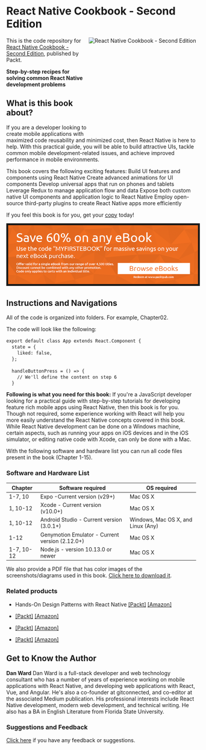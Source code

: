 # React Native Cookbook - Second Edition

<a href="https://www.packtpub.com/application-development/react-native-cookbook-second-edition?utm_source=github&utm_medium=repository&utm_campaign=9781788991926 "><img src="https://d255esdrn735hr.cloudfront.net/sites/default/files/imagecache/ppv4_main_book_cover/B09956_NEW1.png" alt="React Native Cookbook - Second Edition" height="256px" align="right"></a>

This is the code repository for [React Native Cookbook - Second Edition](https://www.packtpub.com/application-development/react-native-cookbook-second-edition?utm_source=github&utm_medium=repository&utm_campaign=9781788991926 ), published by Packt.

**Step-by-step recipes for solving common React Native development problems**

## What is this book about?
If you are a developer looking to create mobile applications with maximized code reusability and minimized cost, then React Native is here to help. With this practical guide, you will be able to build attractive UIs, tackle common mobile development-related issues, and achieve improved performance in mobile environments.

This book covers the following exciting features:
Build UI features and components using React Native
Create advanced animations for UI components
Develop universal apps that run on phones and tablets
Leverage Redux to manage application flow and data
Expose both custom native UI components and application logic to React Native
Employ open-source third-party plugins to create React Native apps more efficiently

If you feel this book is for you, get your [copy](https://www.amazon.com/dp/1788991923) today!

<a href="https://www.packtpub.com/?utm_source=github&utm_medium=banner&utm_campaign=GitHubBanner"><img src="https://raw.githubusercontent.com/PacktPublishing/GitHub/master/GitHub.png"
alt="https://www.packtpub.com/" border="5" /></a>

## Instructions and Navigations
All of the code is organized into folders. For example, Chapter02.

The code will look like the following:
```
export default class App extends React.Component {
  state = {
    liked: false,
  };

  handleButtonPress = () => {
    // We'll define the content on step 6
  }
```

**Following is what you need for this book:**
If you're a JavaScript developer looking for a practical guide with step-by-step tutorials for developing feature rich mobile apps using React Native, then this book is for you. Though not required, some experience working with React will help you more easily understand the React Native concepts covered in this book.
While React Native development can be done on a Windows machine, certain aspects, such as running your apps on iOS devices and in the iOS simulator, or editing native code with Xcode, can only be done with a Mac.

With the following software and hardware list you can run all code files present in the book (Chapter 1-15).
### Software and Hardware List
| Chapter | Software required | OS required |
| -------- | ------------------------------------ | ----------------------------------- |
| 1-7, 10 | Expo -Current version (v29+) | Mac OS X |
| 1, 10-12 | Xcode - Current version (v10.0+) | Mac OS X |
| 1, 10-12 | Android Studio - Current version (3.0.1+) | Windows, Mac OS X, and Linux (Any) |
| 1-12 | Genymotion Emulator - Current version (2.12.0+) | Mac OS X |
| 1-7, 10-12 | Node.js - version 10.13.0 or newer | Mac OS X |

We also provide a PDF file that has color images of the screenshots/diagrams used in this book. [Click here to download it](https://www.packtpub.com/sites/default/files/downloads/9781788991926_ColorImages.pdf).

### Related products
* Hands-On Design Patterns with React Native [[Packt]](https://www.packtpub.com/application-development/hands-design-patterns-react-native?utm_source=github&utm_medium=repository&utm_campaign=9781788994460 ) [[Amazon]](https://www.amazon.com/dp/1788994469)

*  [[Packt]](https://www.packtpub.com/application-development/react-and-react-native-second-edition?utm_source=github&utm_medium=repository&utm_campaign=) [[Amazon]](https://www.amazon.com/dp/1789346797)

*  [[Packt]]() [[Amazon]](https://www.amazon.com/dp/)

*  [[Packt]]() [[Amazon]](https://www.amazon.com/dp/)

## Get to Know the Author
**Dan Ward**
Dan Ward is a full-stack developer and web technology consultant who has a number of years of experience working on mobile applications with React Native, and developing web applications with React, Vue, and Angular. He's also a co-founder at gitconnected, and co-editor at the associated Medium publication. His professional interests include React Native development, modern web development, and technical writing. He also has a BA in English Literature from Florida State University.




### Suggestions and Feedback
[Click here](https://docs.google.com/forms/d/e/1FAIpQLSdy7dATC6QmEL81FIUuymZ0Wy9vH1jHkvpY57OiMeKGqib_Ow/viewform) if you have any feedback or suggestions.


